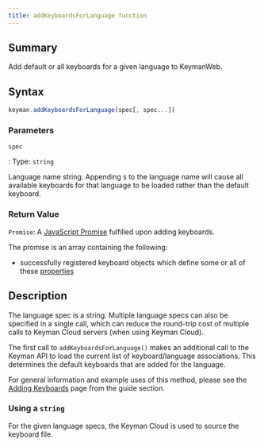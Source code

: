 ```yaml
---
title: addKeyboardsForLanguage function
---
```


## Summary

Add default or all keyboards for a given language to KeymanWeb.

## Syntax

```js
keyman.addKeyboardsForLanguage(spec[, spec...])
```

### Parameters

`spec`

: Type: `string`

  Language name string. Appending `$` to the language name will cause all available keyboards for that language to be loaded rather than the default keyboard.

### Return Value

`Promise`: A [JavaScript Promise](https://developer.mozilla.org/en-US/docs/Web/JavaScript/Reference/Global_Objects/Promise)
fulfilled upon adding keyboards.

The promise is an array containing the following:
* successfully registered keyboard objects which define some or all of these [properties](../keyboard_properties)

## Description

The language spec is a string. Multiple language specs can also be
specified in a single call, which can reduce the round-trip cost of multiple
calls to Keyman Cloud servers (when using Keyman Cloud).

The first call to `addKeyboardsForLanguage()` makes an additional call to the Keyman API to load the current list of keyboard/language associations. This determines the default keyboards that are added for the language.

For general information and example uses of this method, please see the [Adding Keyboards](../../guide/adding-keyboards) page from the guide section.

### Using a `string`

For the given language specs, the Keyman Cloud is used to source the keyboard
file.

